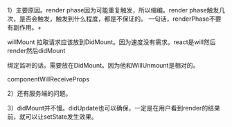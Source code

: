 1）主要原因。render phase因为可能重复触发，所以缩编。render phase触发几次，是否会触发，触发到什么程度，都是不保证的。
一句话，renderPhase不要有副作用。+

willMount
拉取请求应该放到DidMount。因为速度没有需求。react是will然后render然后didMount

绑定监听的话。需要放在DidMount。因为他和WillUnmount是相对的。

componentWillReceiveProps

2）还有服务端的问题。

3）didMount并不慢。didUpdate也可以确保，一定是在用户看到render的结果前，就可以让setState发生效果。

